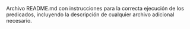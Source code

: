 Archivo README.md con instrucciones para la correcta ejecución de los predicados, incluyendo la descripción de
cualquier archivo adicional necesario.
